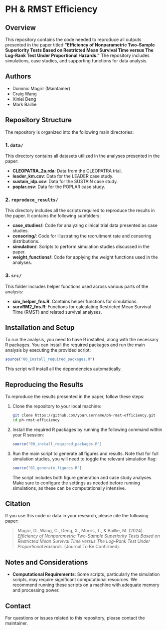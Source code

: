 # PH & RMST Efficiency

## Overview

This repository contains the code needed to reproduce all outputs presented in the paper titled **"Efficiency of Nonparametric Two-Sample Superiority Tests Based on Restricted Mean Survival Time versus The Log-Rank Test Under Proportional Hazards."** The repository includes simulations, case studies, and supporting functions for data analysis.

## Authors

- Dominic Magirr (Maintainer)
- Craig Wang
- Xinlei Deng
- Mark Baillie

## Repository Structure

The repository is organized into the following main directories:

### 1. `data/`
This directory contains all datasets utilized in the analyses presented in the paper:

- **CLEOPATRA_2a.rda**: Data from the CLEOPATRA trial.
- **leader_km.csv**: Data for the LEADER case study.
- **sustain_idp.csv**: Data for the SUSTAIN case study.
- **poplar.csv**: Data for the POPLAR case study.

### 2. `reproduce_results/`
This directory includes all the scripts required to reproduce the results in the paper. It contains the following subfolders:

- **case_studies/**: Code for analyzing clinical trial data presented as case studies.
- **censoring/**: Code for illustrating the recruitment rate and censoring distributions.
- **simulation/**: Scripts to perform simulation studies discussed in the paper.
- **weight_functions/**: Code for applying the weight functions used in the analyses.

### 3. `src/`
This folder includes helper functions used across various parts of the analysis:

- **sim_helper_fns.R**: Contains helper functions for simulations.
- **survRM2_fns.R**: Functions for calculating Restricted Mean Survival Time (RMST) and related survival analyses.

## Installation and Setup

To run the analysis, you need to have R installed, along with the necessary R packages. You can install the required packages and run the main analysis by executing the provided script:

```r
source("00_install_required_packages.R")
```

This script will install all the dependencies automatically.

## Reproducing the Results

To reproduce the results presented in the paper, follow these steps:

1. Clone the repository to your local machine:
   
   ```bash
   git clone https://github.com/yourusername/ph-rmst-efficiency.git
   cd ph-rmst-efficiency
   ```

2. Install the required R packages by running the following command within your R session:

   ```r
   source("00_install_required_packages.R")
   ```

3. Run the main script to generate all figures and results. Note that for full simulation studies, you will need to toggle the relevant simulation flag:

   ```r
   source("01_generate_figures.R")
   ```

   The script includes both figure generation and case study analyses. Make sure to configure the settings as needed before running simulations, as these can be computationally intensive.

## Citation

If you use this code or data in your research, please cite the following paper:

> Magirr, D., Wang, C., Deng, X., Morris, T., & Baillie, M. (2024). *Efficiency of Nonparametric Two-Sample Superiority Tests Based on Restricted Mean Survival Time versus The Log-Rank Test Under Proportional Hazards.* (Journal To Be Confirmed).

## Notes and Considerations

- **Computational Requirements**: Some scripts, particularly the simulation scripts, may require significant computational resources. We recommend running these scripts on a machine with adequate memory and processing power.


## Contact

For questions or issues related to this repository, please contact the maintainer.

